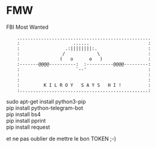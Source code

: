 FMW
===

FBI Most Wanted

```
    ..................................................
    :                    ......                      :
    :                 .:||||||||:.                   :
    :                /            \                  :
    :               (   o      o   )                 :
    :-------@@@@----------:  :----------@@@@---------:
    :                     `--'                       :
    :                                                :
    :                                                :
    :         K I L R O Y   S A Y S   H I !          :
    :................................................:
```
sudo apt-get install python3-pip<br>
pip install python-telegram-bot<br>
pip install bs4<br>
pip install pprint<br>
pip install request<br>

et ne pas oublier de mettre le bon TOKEN ;-)

